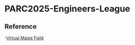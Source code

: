 # PARC2025-Engineers-League


## Reference
-[Virtual Maize Field](https://github.com/FieldRobotEvent/virtual_maize_field)